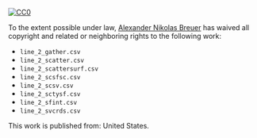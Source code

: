 [![CC0](http://i.creativecommons.org/p/zero/1.0/88x31.png)](http://creativecommons.org/publicdomain/zero/1.0/)

To the extent possible under law, [Alexander Nikolas Breuer](http://dial3343.org) has waived all copyright and related or neighboring rights to the following work:

* `line_2_gather.csv`
* `line_2_scatter.csv`
* `line_2_scattersurf.csv`
* `line_2_scsfsc.csv`
* `line_2_scsv.csv`
* `line_2_sctysf.csv`
* `line_2_sfint.csv`
* `line_2_svcrds.csv`

This work is published from: United States.
